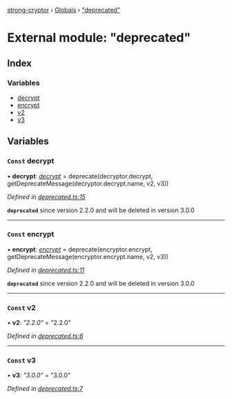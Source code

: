[strong-cryptor](../README.md) › [Globals](../globals.md) › ["deprecated"](_deprecated_.md)

# External module: "deprecated"

## Index

### Variables

* [decrypt](_deprecated_.md#const-decrypt)
* [encrypt](_deprecated_.md#const-encrypt)
* [v2](_deprecated_.md#const-v2)
* [v3](_deprecated_.md#const-v3)

## Variables

### `Const` decrypt

• **decrypt**: *[decrypt](_v2_decryptor_.md#decrypt)* =  deprecate(decryptor.decrypt, getDeprecateMessage(decryptor.decrypt.name, v2, v3))

*Defined in [deprecated.ts:15](https://github.com/RizkyArifNur/strong-cryptor/blob/0b692aa/src/deprecated.ts#L15)*

**`deprecated`** since version 2.2.0 and will be deleted in version 3.0.0

___

### `Const` encrypt

• **encrypt**: *[encrypt](_v2_encryptor_.md#encrypt)* =  deprecate(encryptor.encrypt, getDeprecateMessage(encryptor.encrypt.name, v2, v3))

*Defined in [deprecated.ts:11](https://github.com/RizkyArifNur/strong-cryptor/blob/0b692aa/src/deprecated.ts#L11)*

**`deprecated`** since version 2.2.0 and will be deleted in version 3.0.0

___

### `Const` v2

• **v2**: *"2.2.0"* = "2.2.0"

*Defined in [deprecated.ts:6](https://github.com/RizkyArifNur/strong-cryptor/blob/0b692aa/src/deprecated.ts#L6)*

___

### `Const` v3

• **v3**: *"3.0.0"* = "3.0.0"

*Defined in [deprecated.ts:7](https://github.com/RizkyArifNur/strong-cryptor/blob/0b692aa/src/deprecated.ts#L7)*
